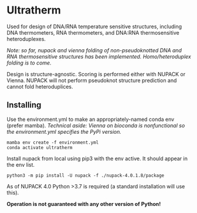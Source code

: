 # Ultratherm
Used for design of DNA/RNA temperature sensitive structures, including DNA thermometers, RNA thermometers, and DNA:RNA thermosensitive heteroduplexes.

*Note: so far, nupack and vienna folding of non-pseudoknotted DNA and RNA thermosensitive structures has been implemented. Homo/heteroduplex folding is to come.*

Design is structure-agnostic. Scoring is performed either with NUPACK or Vienna.
NUPACK will not perform pseudoknot structure prediction and cannot fold heteroduplices.

## Installing
Use the environment.yml to make an appropriately-named conda env (prefer mamba).
*Technical aside: Vienna on bioconda is nonfunctional so the environment.yml specifies the PyPi version.*

```
mamba env create -f environment.yml
conda activate ultratherm
```

Install nupack from local using pip3 with the env active. It should appear in the env list.

```
python3 -m pip install -U nupack -f ./nupack-4.0.1.8/package
```

As of NUPACK 4.0 Python >3.7 is required (a standard installation will use this).

**Operation is not guaranteed with any other version of Python!**
